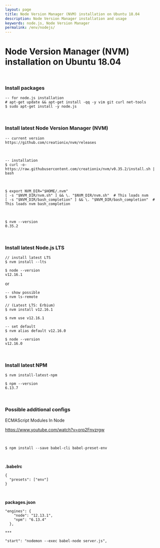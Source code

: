 ```yaml
---
layout: page
title: Node Version Manager (NVM) installation on Ubuntu 18.04
description: Node Version Manager installation and usage
keywords: node.js, Node Version Manager
permalink: /env/nodejs/
---
```


# Node Version Manager (NVM) installation on Ubuntu 18.04

<br/>

### Install packages

    -- for node.js installation
    # apt-get update && apt-get install -qq -y vim git curl net-tools
    $ sudo apt-get install -y node.js

<br/>

### Install latest Node Version Manager (NVM)

    -- current version
    https://github.com/creationix/nvm/releases

<br/>

    -- installation
    $ curl -o- https://raw.githubusercontent.com/creationix/nvm/v0.35.2/install.sh | bash

<br/>

    $ export NVM_DIR="$HOME/.nvm"
    [ -s "$NVM_DIR/nvm.sh" ] && \. "$NVM_DIR/nvm.sh"  # This loads nvm
    [ -s "$NVM_DIR/bash_completion" ] && \. "$NVM_DIR/bash_completion"  # This loads nvm bash_completion

<br/>

    $ nvm --version
    0.35.2

<br/>

### Install latest Node.js LTS

    // install latest LTS
    $ nvm install --lts

    $ node --version
    v12.16.1

or

    -- show possible
    $ nvm ls-remote

    // (Latest LTS: Erbium)
    $ nvm install v12.16.1

    $ nvm use v12.16.1

    -- set default
    $ nvm alias default v12.16.0

    $ node --version
    v12.16.0

<br/>

### Install latest NPM

    $ nvm install-latest-npm

    $ npm --version
    6.13.7


<br/>

### Possible additional configs

ECMAScript Modules In Node

https://www.youtube.com/watch?v=orp2Fnvzrgw

<br/>

    $ npm install --save babel-cli babel-preset-env

<!-- <br/>

$ npm install --save-dev \
    @babel/core \
    @babel/node \
    @babel/preset-env -->

<br/>

**.babelrc**

```
{
  "presets": ["env"]
}
```


<!-- 
```
{
  "presets": ["@babel/preset-env"]
}

``` 
-->



<br/>

**packages.json**

```
"engines": {
    "node": "12.13.1",
    "npm": "6.13.4"
  },

***

"start": "nodemon --exec babel-node server.js",

```

<!--



$ npm install -g babel-node

<br/>

$ npm install --save dev \
        babel-cli \
        babel-eslint \
        babel-loader \
        babel-preset-es2015 \
        babel-preset-stage-2 \
        eslint \
        babel-eslint






<br/>

**.eslintrc.js**

```
module.exports = {
  parser: 'babel-eslint',
  env: {
    browser: true,
    commonjs: true,
    es6: true,
    node: true
  },
  extends: ['eslint:recommended'],
  parserOptions: {
    ecmaFeatures: {
      experimentalObjectRestSpread: true,
      jsx: true
    },
    sourceType: 'module'
  },
  rules: {
    indent: ['error', 2],
    'linebreak-style': ['error', 'unix'],
    quotes: ['error', 'single'],
    semi: ['error', 'always'],
    'no-console': ['warn', { allow: ['info', 'error'] }]
  }
};
```


-->

<!--

,
  "rules": {
    "no-extra-semi": "error",
    "semi": [2, "always"],
    "arrow-parens": [2, "always"]
  }
  
-->

<!--
    "jsx-a11y/label-has-for": 0,
-->


<!-- <br/>

**package.json**

```js
"lint": "./node_modules/.bin/eslint **/*.js",
"start": "npm run lint & nodemon server.js"
``` 

-->



<!--

<br/>

# Lint

```bash
$ npm install --save-dev eslint-config-react-app eslint-plugin-react
$ npm install --save-dev eslint-plugin-flowtype
$ npm install --save-dev babel-eslint
```


<br/>

    $ npm install --save-dev eslint eslint-config-prettier eslint-plugin-prettier


<br/>

# Babel

    $ npm install --save-dev babel-eslint babel-core babel-preset-env babel-plugin-transform-class-properties

<br/>

**.babelrc**

<br/>

```js
{
  "presets": [
    [
      "env",
      {
        "targets": {
          "browsers": ["last 2 versions"]
        }
      }
    ]
  ],
  "plugins": ["transform-class-properties"]
}
```

<br/>

**.eslintrc**

```js
{
  …
  "parser": "babel-eslint",
  …
}
```

<br/>

### JSHINT (Possible not needed)

**.jshintrc**

```js
{
  "predef": ["angular"]
}

"undef" : true, // Require all non-global variables be declared before they are used.
"strict" : true // Require `use strict` pragma in every file.

```
-->

<!--


<br/>

### Esling Standard

    $ npm install --save-dev eslint eslint-config-standard eslint-plugin-import eslint-plugin-node eslint-plugin-promise eslint-plugin-standard

<br/>

**.eslintrc**

<br/>

```js
{
  "extends": "standard",
  "rules": {
    "no-extra-semi": "error",
    "semi": [2, "always"]
  }
}
```

-->
